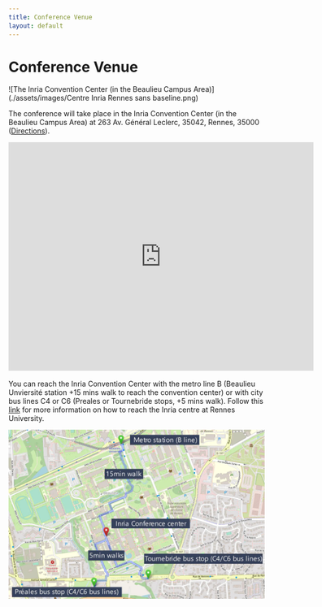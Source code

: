 ```yaml
---
title: Conference Venue
layout: default
---
```


# Conference Venue

![The Inria Convention Center (in the Beaulieu Campus Area)](./assets/images/Centre Inria Rennes sans baseline.png)

The conference will take place in the Inria Convention Center (in the Beaulieu Campus Area) at 263 Av. Général Leclerc, 35042, Rennes, 35000 ([Directions](https://maps.app.goo.gl/419kpUXiYFoLYZTK7)). 

<iframe src="https://www.google.com/maps/embed?pb=!1m23!1m12!1m3!1d2663.6881369569387!2d-1.6420224880158425!3d48.116251452525546!2m3!1f0!2f0!3f0!3m2!1i1024!2i768!4f13.1!4m8!3e6!4m0!4m5!1s0x480edee5a599f107%3A0x318da7854b094389!2sInria%20de%20l&#39;Universit%C3%A9%20de%20Rennes%2C%20Avenue%20G%C3%A9n%C3%A9ral%20Leclerc%2C%20Rennes!3m2!1d48.116203899999995!2d-1.6396323!5e0!3m2!1sen!2sfr!4v1710880307526!5m2!1sen!2sfr" width="600" height="450" style="border:0;" allowfullscreen="" loading="lazy" referrerpolicy="no-referrer-when-downgrade"></iframe>


You can reach the Inria Convention Center with the metro line B (Beaulieu Unviersité station +15 mins walk to reach the convention center) or with city bus lines C4 or C6 (Preales or Tournebride stops, +5 mins walk). Follow this [link](https://www.inria.fr/en/how-reach-inria-centre-rennes-university) for more information on how to reach the Inria centre at Rennes University. 

![How to reach Inria Convention Center](./assets/images/map_huad9c8f9d9ba3b3bd2615010f86f92a25_951959_1200x1200_fit_q75_h2_lanczos_3.webp)
